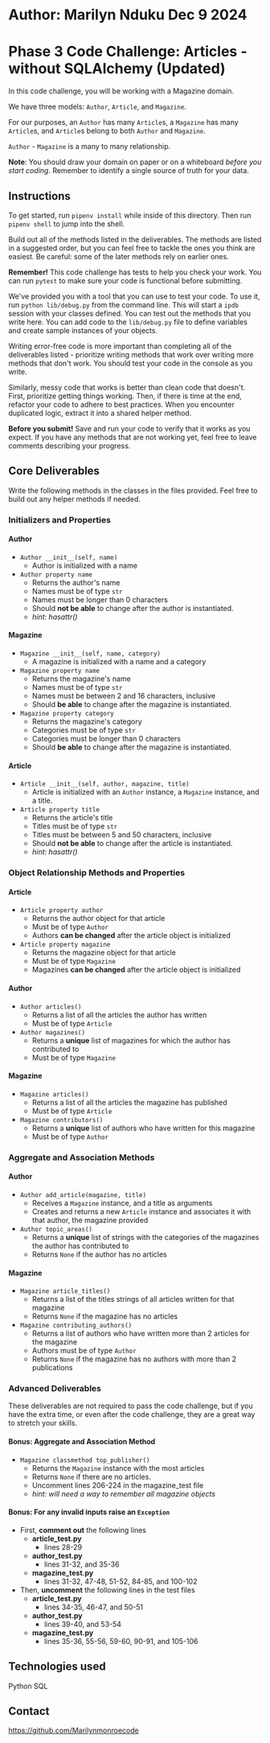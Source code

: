 # Author: Marilyn Nduku Dec 9 2024  

# Phase 3 Code Challenge: Articles - without SQLAlchemy (Updated)

In this code challenge, you will be working with a Magazine domain.

We have three models: `Author`, `Article`, and `Magazine`.

For our purposes, an `Author` has many `Article`s, a `Magazine` has many
`Article`s, and `Article`s belong to both `Author` and `Magazine`.

`Author` - `Magazine` is a many to many relationship.

**Note**: You should draw your domain on paper or on a whiteboard _before you
start coding_. Remember to identify a single source of truth for your data.

## Instructions

To get started, run `pipenv install` while inside of this directory. Then run
`pipenv shell` to jump into the shell.

Build out all of the methods listed in the deliverables. The methods are listed
in a suggested order, but you can feel free to tackle the ones you think are
easiest. Be careful: some of the later methods rely on earlier ones.

**Remember!** This code challenge has tests to help you check your work. You can
run `pytest` to make sure your code is functional before submitting.

We've provided you with a tool that you can use to test your code. To use it,
run `python lib/debug.py` from the command line. This will start a `ipdb`
session with your classes defined. You can test out the methods that you write
here. You can add code to the `lib/debug.py` file to define variables and create
sample instances of your objects.

Writing error-free code is more important than completing all of the
deliverables listed - prioritize writing methods that work over writing more
methods that don't work. You should test your code in the console as you write.

Similarly, messy code that works is better than clean code that doesn't. First,
prioritize getting things working. Then, if there is time at the end, refactor
your code to adhere to best practices. When you encounter duplicated logic,
extract it into a shared helper method.

**Before you submit!** Save and run your code to verify that it works as you
expect. If you have any methods that are not working yet, feel free to leave
comments describing your progress.

## Core Deliverables

Write the following methods in the classes in the files provided. Feel free to
build out any helper methods if needed.

### Initializers and Properties

#### Author

- `Author __init__(self, name)`
  - Author is initialized with a name
- `Author property name`
  - Returns the author's name
  - Names must be of type `str`
  - Names must be longer than 0 characters
  - Should **not be able** to change after the author is instantiated.
  - _hint: hasattr()_

#### Magazine

- `Magazine __init__(self, name, category)`
  - A magazine is initialized with a name and a category
- `Magazine property name`
  - Returns the magazine's name
  - Names must be of type `str`
  - Names must be between 2 and 16 characters, inclusive
  - Should **be able** to change after the magazine is instantiated.
- `Magazine property category`
  - Returns the magazine's category
  - Categories must be of type `str`
  - Categories must be longer than 0 characters
  - Should **be able** to change after the magazine is instantiated.

#### Article

- `Article __init__(self, author, magazine, title)`
  - Article is initialized with an `Author` instance, a `Magazine` instance, and
    a title.
- `Article property title`
  - Returns the article's title
  - Titles must be of type `str`
  - Titles must be between 5 and 50 characters, inclusive
  - Should **not be able** to change after the article is instantiated.
  - _hint: hasattr()_

### Object Relationship Methods and Properties

#### Article

- `Article property author`
  - Returns the author object for that article
  - Must be of type `Author`
  - Authors **can be changed** after the article object is initialized
- `Article property magazine`
  - Returns the magazine object for that article
  - Must be of type `Magazine`
  - Magazines **can be changed** after the article object is initialized

#### Author

- `Author articles()`
  - Returns a list of all the articles the author has written
  - Must be of type `Article`
- `Author magazines()`
  - Returns a **unique** list of magazines for which the author has contributed
    to
  - Must be of type `Magazine`

#### Magazine

- `Magazine articles()`
  - Returns a list of all the articles the magazine has published
  - Must be of type `Article`
- `Magazine contributors()`
  - Returns a **unique** list of authors who have written for this magazine
  - Must be of type `Author`

### Aggregate and Association Methods

#### Author

- `Author add_article(magazine, title)`
  - Receives a `Magazine` instance, and a title as arguments
  - Creates and returns a new `Article` instance and associates it with that
    author, the magazine provided
- `Author topic_areas()`
  - Returns a **unique** list of strings with the categories of the magazines
    the author has contributed to
  - Returns `None` if the author has no articles

#### Magazine

- `Magazine article_titles()`
  - Returns a list of the titles strings of all articles written for that
    magazine
  - Returns `None` if the magazine has no articles
- `Magazine contributing_authors()`
  - Returns a list of authors who have written more than 2 articles for the
    magazine
  - Authors must be of type `Author`
  - Returns `None` if the magazine has no authors with more than 2 publications

### Advanced Deliverables

These deliverables are not required to pass the code challenge, but if you have
the extra time, or even after the code challenge, they are a great way to
stretch your skills.

#### Bonus: Aggregate and Association Method

- `Magazine classmethod top_publisher()`
  - Returns the `Magazine` instance with the most articles
  - Returns `None` if there are no articles.
  - Uncomment lines 206-224 in the magazine_test file
  - _hint: will need a way to remember all magazine objects_

#### Bonus: For any invalid inputs raise an `Exception`

- First, **comment out** the following lines
  - **article_test.py**
    - lines 28-29
  - **author_test.py**
    - lines 31-32, and 35-36
  - **magazine_test.py**
    - lines 31-32, 47-48, 51-52, 84-85, and 100-102
- Then, **uncomment** the following lines in the test files
  - **article_test.py**
    - lines 34-35, 46-47, and 50-51
  - **author_test.py**
    - lines 39-40, and 53-54
  - **magazine_test.py**
    - lines 35-36, 55-56, 59-60, 90-91, and 105-106

## Technologies used
  Python
  SQL

## Contact
https://github.com/Marilynmonroecode